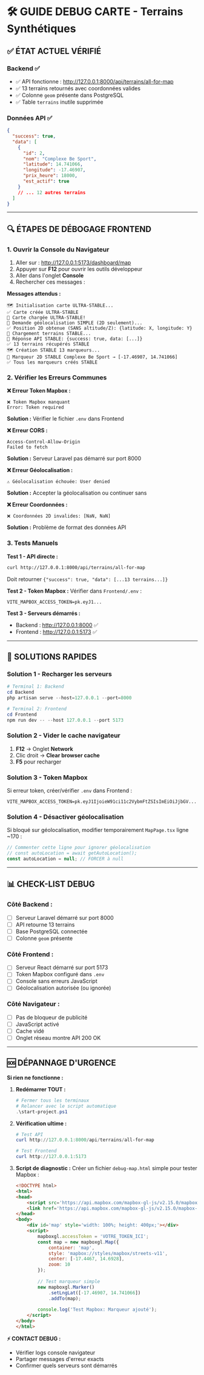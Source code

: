 # 🛠️ GUIDE DEBUG CARTE - Terrains Synthétiques

## ✅ **ÉTAT ACTUEL VÉRIFIÉ**

### **Backend ✅**
- ✅ API fonctionne : http://127.0.0.1:8000/api/terrains/all-for-map
- ✅ 13 terrains retournés avec coordonnées valides
- ✅ Colonne `geom` présente dans PostgreSQL
- ✅ Table `terrains` inutile supprimée

### **Données API ✅**
```json
{
  "success": true,
  "data": [
    {
      "id": 2,
      "nom": "Complexe Be Sport", 
      "latitude": 14.741066,
      "longitude": -17.46907,
      "prix_heure": 18000,
      "est_actif": true
    }
    // ... 12 autres terrains
  ]
}
```

---

## 🔍 **ÉTAPES DE DÉBOGAGE FRONTEND**

### **1. Ouvrir la Console du Navigateur**
1. Aller sur : http://127.0.0.1:5173/dashboard/map
2. Appuyer sur **F12** pour ouvrir les outils développeur
3. Aller dans l'onglet **Console**
4. Rechercher ces messages :

**Messages attendus :**
```
🗺️ Initialisation carte ULTRA-STABLE...
✅ Carte créée ULTRA-STABLE
🎉 Carte chargée ULTRA-STABLE!
📍 Demande géolocalisation SIMPLE (2D seulement)...
✅ Position 2D obtenue (SANS altitude/Z): {latitude: X, longitude: Y}
🔄 Chargement terrains STABLE...
📄 Réponse API STABLE: {success: true, data: [...]}
✅ 13 terrains récupérés STABLE
🗺️ Création STABLE 13 marqueurs...
📍 Marqueur 2D STABLE Complexe Be Sport → [-17.46907, 14.741066]
✅ Tous les marqueurs créés STABLE
```

### **2. Vérifier les Erreurs Communes**

**❌ Erreur Token Mapbox :**
```
❌ Token Mapbox manquant
Error: Token required
```
**Solution :** Vérifier le fichier `.env` dans Frontend

**❌ Erreur CORS :**
```
Access-Control-Allow-Origin
Failed to fetch
```
**Solution :** Serveur Laravel pas démarré sur port 8000

**❌ Erreur Géolocalisation :**
```
⚠️ Géolocalisation échouée: User denied
```
**Solution :** Accepter la géolocalisation ou continuer sans

**❌ Erreur Coordonnées :**
```
❌ Coordonnées 2D invalides: [NaN, NaN]
```
**Solution :** Problème de format des données API

### **3. Tests Manuels**

**Test 1 - API directe :**
```bash
curl http://127.0.0.1:8000/api/terrains/all-for-map
```
Doit retourner `{"success": true, "data": [...13 terrains...]}`

**Test 2 - Token Mapbox :**
Vérifier dans `Frontend/.env` :
```
VITE_MAPBOX_ACCESS_TOKEN=pk.eyJ1...
```

**Test 3 - Serveurs démarrés :**
- Backend : http://127.0.0.1:8000 ✅
- Frontend : http://127.0.0.1:5173 ✅

---

## 🚀 **SOLUTIONS RAPIDES**

### **Solution 1 - Recharger les serveurs**
```powershell
# Terminal 1: Backend
cd Backend
php artisan serve --host=127.0.0.1 --port=8000

# Terminal 2: Frontend  
cd Frontend
npm run dev -- --host 127.0.0.1 --port 5173
```

### **Solution 2 - Vider le cache navigateur**
1. **F12** → Onglet **Network**
2. Clic droit → **Clear browser cache**
3. **F5** pour recharger

### **Solution 3 - Token Mapbox**
Si erreur token, créer/vérifier `.env` dans Frontend :
```env
VITE_MAPBOX_ACCESS_TOKEN=pk.eyJ1IjoieW91ci11c2VybmFtZSIsImEiOiJjbGV...
```

### **Solution 4 - Désactiver géolocalisation**
Si bloqué sur géolocalisation, modifier temporairement `MapPage.tsx` ligne ~170 :
```typescript
// Commenter cette ligne pour ignorer géolocalisation
// const autoLocation = await getAutoLocation();
const autoLocation = null; // FORCER à null
```

---

## 📊 **CHECK-LIST DEBUG**

### **Côté Backend :**
- [ ] Serveur Laravel démarré sur port 8000
- [ ] API retourne 13 terrains
- [ ] Base PostgreSQL connectée
- [ ] Colonne `geom` présente

### **Côté Frontend :**
- [ ] Serveur React démarré sur port 5173
- [ ] Token Mapbox configuré dans `.env`
- [ ] Console sans erreurs JavaScript
- [ ] Géolocalisation autorisée (ou ignorée)

### **Côté Navigateur :**
- [ ] Pas de bloqueur de publicité
- [ ] JavaScript activé
- [ ] Cache vidé
- [ ] Onglet réseau montre API 200 OK

---

## 🆘 **DÉPANNAGE D'URGENCE**

**Si rien ne fonctionne :**

1. **Redémarrer TOUT :**
   ```powershell
   # Fermer tous les terminaux
   # Relancer avec le script automatique
   .\start-project.ps1
   ```

2. **Vérification ultime :**
   ```powershell
   # Test API
   curl http://127.0.0.1:8000/api/terrains/all-for-map
   
   # Test Frontend
   curl http://127.0.0.1:5173
   ```

3. **Script de diagnostic :**
   Créer un fichier `debug-map.html` simple pour tester Mapbox :
   ```html
   <!DOCTYPE html>
   <html>
   <head>
       <script src='https://api.mapbox.com/mapbox-gl-js/v2.15.0/mapbox-gl.js'></script>
       <link href='https://api.mapbox.com/mapbox-gl-js/v2.15.0/mapbox-gl.css' rel='stylesheet' />
   </head>
   <body>
       <div id='map' style='width: 100%; height: 400px;'></div>
       <script>
           mapboxgl.accessToken = 'VOTRE_TOKEN_ICI';
           const map = new mapboxgl.Map({
               container: 'map',
               style: 'mapbox://styles/mapbox/streets-v11',
               center: [-17.4467, 14.6928],
               zoom: 10
           });
           
           // Test marqueur simple
           new mapboxgl.Marker()
               .setLngLat([-17.46907, 14.741066])
               .addTo(map);
               
           console.log('Test Mapbox: Marqueur ajouté');
       </script>
   </body>
   </html>
   ```

**⚡ CONTACT DEBUG :**
- Vérifier logs console navigateur
- Partager messages d'erreur exacts
- Confirmer quels serveurs sont démarrés 